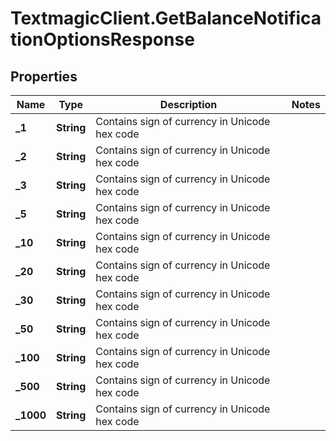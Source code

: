 # TextmagicClient.GetBalanceNotificationOptionsResponse

## Properties
Name | Type | Description | Notes
------------ | ------------- | ------------- | -------------
**_1** | **String** | Contains sign of currency in Unicode hex code | 
**_2** | **String** | Contains sign of currency in Unicode hex code | 
**_3** | **String** | Contains sign of currency in Unicode hex code | 
**_5** | **String** | Contains sign of currency in Unicode hex code | 
**_10** | **String** | Contains sign of currency in Unicode hex code | 
**_20** | **String** | Contains sign of currency in Unicode hex code | 
**_30** | **String** | Contains sign of currency in Unicode hex code | 
**_50** | **String** | Contains sign of currency in Unicode hex code | 
**_100** | **String** | Contains sign of currency in Unicode hex code | 
**_500** | **String** | Contains sign of currency in Unicode hex code | 
**_1000** | **String** | Contains sign of currency in Unicode hex code | 


